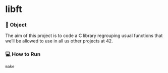 # libft
### 🎯 Object

The aim of this project is to code a C library regrouping usual functions that we’ll be allowed to use in all us other projects at 42.

### 💻 How to Run

```command
make
```
